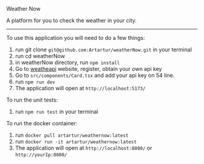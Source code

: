 Weather Now

A platform for you to check the weather in your city.

---

To use this application you will need to do a few things:

1. run git clone `git@github.com:Artartur/weatherNow.git` in your terminal
2. run cd weatherNow
3. in weatherNow directory, run `npm install`
4. Go to [weatheapi](https://www.weatherapi.com/) website, register, obtain your own api key
5. Go to `src/components/Card.tsx` and add your api key on 54 line.
6. run `npm run dev`
7. The application will open at `http://localhost:5173/`

To run the unit tests:

1. run `npm run test` in your terminal

To run the docker container:

1. run `docker pull artartur/weathernow:latest`
2. run `docker run -it artartur/weathernow:latest`
3. The application will open at `http://localhost:8080/` or `http://yourIp:8080/`
